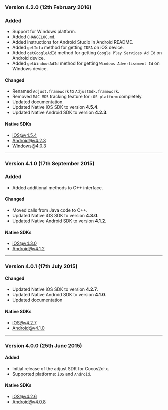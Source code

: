 ### Version 4.2.0 (12th February 2016)
### Added
- Support for Windows platform.
- Added `CHANGELOG.md`.
- Added instructions for Android Studio in Android README.
- Added `getIdfa` method for getting `IDFA` on iOS device.
- Added `getGoogleAdId` method for getting `Google Play Services Ad Id` on Android device.
- Added `getWindowsAdId` method for getting `Windows Advertisement Id` on Windows device.

#### Changed
- Renamed `Adjust.framework` to `AdjustSdk.framework`.
- Removed `MAC MD5` tracking feature for `iOS platform` completely.
- Updated documentation.
- Updated Native iOS SDK to version **4.5.4**.
- Updated Native Android SDK to version **4.2.3**.

#### Native SDKs
- [iOS@v4.5.4][ios_sdk_v4.5.4]
- [Android@v4.2.3][android_sdk_v4.2.3]
- [Windows@4.0.3][windows_sdk_v4.0.3]

---

### Version 4.1.0 (17th September 2015)
### Added
- Added additional methods to C++ interface.

#### Changed
- Moved calls from Java code to C++.
- Updated Native iOS SDK to version **4.3.0**.
- Updated Native Android SDK to version **4.1.2**.

#### Native SDKs
- [iOS@v4.3.0][ios_sdk_v4.3.0]
- [Android@v4.1.2][android_sdk_v4.1.2]

---

### Version 4.0.1 (17th July 2015)
#### Changed
- Updated Native iOS SDK to version **4.2.7**.
- Updated Native Android SDK to version **4.1.0**.
- Updated documentation

#### Native SDKs
- [iOS@v4.2.7][ios_sdk_v4.2.7]
- [Android@v4.1.0][android_sdk_v4.1.0]

---

### Version 4.0.0 (25th June 2015)
#### Added
- Initial release of the adjust SDK for Cocos2d-x.
- Supported platforms: `iOS` and `Android`.

#### Native SDKs
- [iOS@v4.2.6][ios_sdk_v4.2.6]
- [Android@v4.0.8][android_sdk_v4.0.8]

[ios_sdk_v4.2.6]: https://github.com/adjust/ios_sdk/tree/v4.2.6
[ios_sdk_v4.2.7]: https://github.com/adjust/ios_sdk/tree/v4.2.7
[ios_sdk_v4.3.0]: https://github.com/adjust/ios_sdk/tree/v4.3.0
[ios_sdk_v4.5.4]: https://github.com/adjust/ios_sdk/tree/v4.5.4

[android_sdk_v4.0.8]: https://github.com/adjust/android_sdk/tree/v4.0.8
[android_sdk_v4.1.0]: https://github.com/adjust/android_sdk/tree/v4.1.0
[android_sdk_v4.1.2]: https://github.com/adjust/android_sdk/tree/v4.1.2
[android_sdk_v4.2.3]: https://github.com/adjust/android_sdk/tree/v4.2.3

[windows_sdk_v4.0.3]: https://github.com/adjust/windows_sdk/tree/v4.0.3
